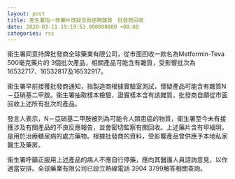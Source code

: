 ```yaml
---
layout: post
title: 衞生署指一款藥片懷疑含致癌物雜質　批發商回收
date: 2020-03-11 19:19:53.000000000 +08:00
categories: rss
---
```


衞生署同意持牌批發商全球藥業有限公司，從市面回收一款名為Metformin-Teva 500毫克藥片的 3個批次產品，相關產品可能含有雜質，受影響批次為16532717、16532817及16532917。
 
衞生署早前接獲批發商通知，指製造商根據實驗室測試，懷疑產品可能含有雜質N－亞硝基二甲胺。衞生署抽取樣本檢驗，證實樣本含有該雜質，批發商自願從市面回收上述所有批次的產品。 　　
 
發言人表示，N－亞硝基二甲胺被列為可能令人類患癌的物質，衞生署至今未有接獲涉及有關產品的不良反應報告，並會密切監察有關回收。上述藥片含有甲福明，是用於治療糖尿病的處方藥物。根據批發商的資料，受影響產品曾供應予本地私家醫生及藥房。 
 
衞生署呼籲正服用上述產品的病人不應自行停藥，應向其醫護人員諮詢意見，以作適當安排。全球藥業有限公司已設立熱線電話 3904 3799解答相關查詢。
